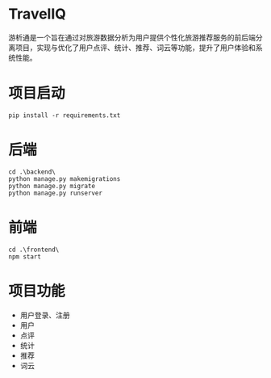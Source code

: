 # TravelIQ

游析通是一个旨在通过对旅游数据分析为用户提供个性化旅游推荐服务的前后端分离项目，实现与优化了用户点评、统计、推荐、词云等功能，提升了用户体验和系统性能。

# 项目启动

```
pip install -r requirements.txt
```

# 后端

```
cd .\backend\
python manage.py makemigrations
python manage.py migrate
python manage.py runserver
```

# 前端

```
cd .\frontend\
npm start
```

# 项目功能

- 用户登录、注册
- 用户
- 点评
- 统计
- 推荐
- 词云
